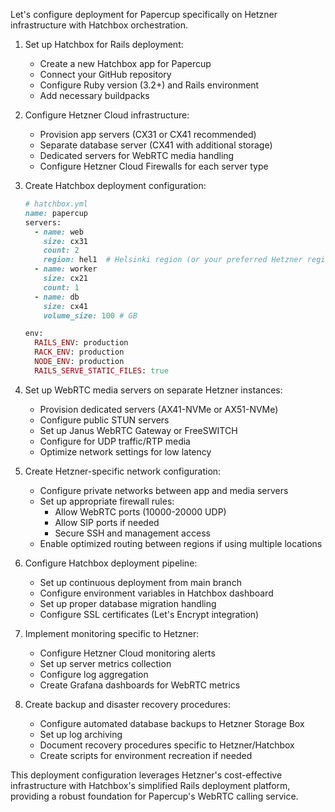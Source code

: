 Let's configure deployment for Papercup specifically on Hetzner infrastructure with Hatchbox orchestration.

1. Set up Hatchbox for Rails deployment:
   - Create a new Hatchbox app for Papercup
   - Connect your GitHub repository
   - Configure Ruby version (3.2+) and Rails environment
   - Add necessary buildpacks

2. Configure Hetzner Cloud infrastructure:
   - Provision app servers (CX31 or CX41 recommended)
   - Separate database server (CX41 with additional storage)
   - Dedicated servers for WebRTC media handling
   - Configure Hetzner Cloud Firewalls for each server type

3. Create Hatchbox deployment configuration:
   ```ruby
   # hatchbox.yml
   name: papercup
   servers:
     - name: web
       size: cx31
       count: 2
       region: hel1  # Helsinki region (or your preferred Hetzner region)
     - name: worker
       size: cx21
       count: 1
     - name: db
       size: cx41
       volume_size: 100 # GB
   
   env:
     RAILS_ENV: production
     RACK_ENV: production
     NODE_ENV: production
     RAILS_SERVE_STATIC_FILES: true
   ```

4. Set up WebRTC media servers on separate Hetzner instances:
   - Provision dedicated servers (AX41-NVMe or AX51-NVMe)
   - Configure public STUN servers
   - Set up Janus WebRTC Gateway or FreeSWITCH
   - Configure for UDP traffic/RTP media
   - Optimize network settings for low latency

5. Create Hetzner-specific network configuration:
   - Configure private networks between app and media servers
   - Set up appropriate firewall rules:
     - Allow WebRTC ports (10000-20000 UDP)
     - Allow SIP ports if needed
     - Secure SSH and management access
   - Enable optimized routing between regions if using multiple locations

6. Configure Hatchbox deployment pipeline:
   - Set up continuous deployment from main branch
   - Configure environment variables in Hatchbox dashboard
   - Set up proper database migration handling
   - Configure SSL certificates (Let's Encrypt integration)

7. Implement monitoring specific to Hetzner:
   - Configure Hetzner Cloud monitoring alerts
   - Set up server metrics collection
   - Configure log aggregation
   - Create Grafana dashboards for WebRTC metrics

8. Create backup and disaster recovery procedures:
   - Configure automated database backups to Hetzner Storage Box
   - Set up log archiving
   - Document recovery procedures specific to Hetzner/Hatchbox
   - Create scripts for environment recreation if needed

This deployment configuration leverages Hetzner's cost-effective infrastructure with Hatchbox's simplified Rails deployment platform, providing a robust foundation for Papercup's WebRTC calling service.